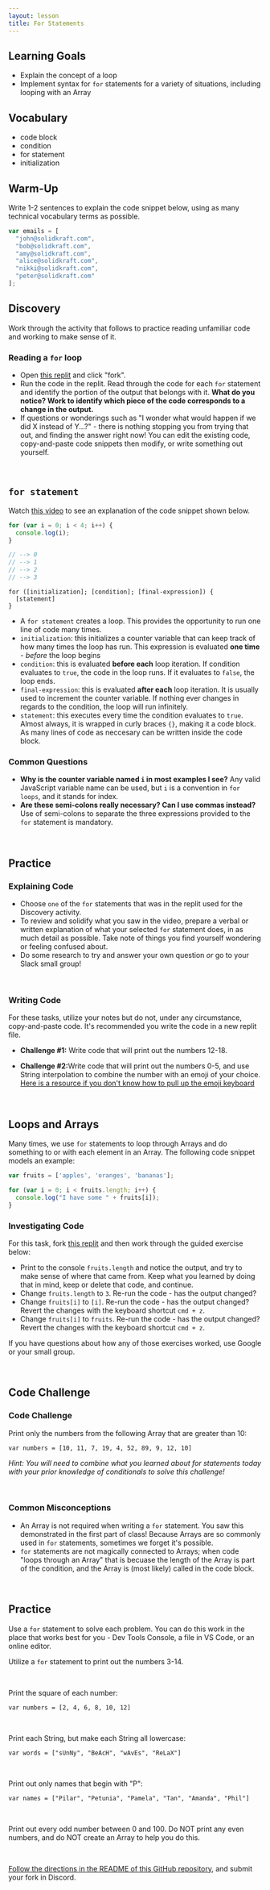 ```yaml
---
layout: lesson
title: For Statements
---
```


## Learning Goals

- Explain the concept of a loop
- Implement syntax for `for` statements for a variety of situations, including looping with an Array

## Vocabulary

- <span class="vocab">code block</span>
- <span class="vocab">condition</span>
- <span class="vocab">for statement</span>
- <span class="vocab">initialization</span>

## Warm-Up

Write 1-2 sentences to explain the code snippet below, using as many technical vocabulary terms as possible.

```javascript
var emails = [
  "john@solidkraft.com",
  "bob@solidkraft.com",
  "amy@solidkraft.com",
  "alice@solidkraft.com",
  "nikki@solidkraft.com",
  "peter@solidkraft.com"
];
```

## Discovery

Work through the activity that follows to practice reading unfamiliar code and working to make sense of it. 

<div class="s-card">
  <h3>Reading a <code>for</code> loop</h3>
  <ul>
    <li>Open <a href="https://replit.com/@danpariente/for-statements#index.js" target="blank">this replit</a> and click "fork".</li>
    <li>Run the code in the replit. Read through the code for each <code>for</code> statement and identify the portion of the output that belongs with it. <strong>What do you notice? Work to identify which piece of the code corresponds to a change in the output.</strong></li>
    <li>If questions or wonderings such as "I wonder what would happen if we did X instead of Y...?" - there is nothing stopping you from trying that out, and finding the answer right now! You can edit the existing code, copy-and-paste code snippets then modify, or write something out yourself.</li>
  </ul>
</div>
<br>

## `for statement`

Watch <a target="blank" href="https://www.youtube.com/watch?v=vLu8cOE7YKc">this video</a> to see an explanation of the code snippet shown below.

```javascript
for (var i = 0; i < 4; i++) {
  console.log(i);
}

// --> 0
// --> 1
// --> 2
// --> 3
```

```
for ([initialization]; [condition]; [final-expression]) {
  [statement]
}
```

- A <code><span class="vocab">for statement</span></code> creates a loop. This provides the opportunity to run one line of code many times.
- <code><span class="vocab">initialization</span></code>: this initializes a counter variable that can keep track of how many times the loop has run. This expression is evaluated **one time** - _before_ the loop begins
- <code><span class="vocab">condition</span></code>: this is evaluated **before each** loop iteration. If condition evaluates to `true`, the code in the loop runs. If it evaluates to `false`, the loop ends.
- `final-expression`: this is evaluated **after each** loop iteration. It is usually used to increment the counter variable. If nothing ever changes in regards to the condition, the loop will run infinitely.
- `statement`: this executes every time the condition evaluates to `true`. Almost always, it is wrapped in curly braces `{}`, making it a <span class="vocab">code block</span>. As many lines of code as neccesary can be written inside the code block.

<div class="s-card s-border-yellow-500">
  <h3>Common Questions</h3>
  <ul>
    <li><strong>Why is the counter variable named <code>i</code> in most examples I see?</strong> Any valid JavaScript variable name can be used, but <code>i</code> is a convention in <code>for loops</code>, and it stands for index.</li>
    <li><strong>Are these semi-colons really necessary? Can I use commas instead?</strong> Use of semi-colons to separate the three expressions provided to the <code>for</code> statement is mandatory.</li>
  </ul>
</div>
<br>

## Practice

<div class="s-card">
  <h3>Explaining Code</h3>
  <ul>
    <li>Choose <code>one</code> of the <code>for</code> statements that was in the replit used for the Discovery activity.</li>
    <li>To review and solidify what you saw in the video, prepare a verbal or written explanation of what your selected <code>for</code> statement does, in as much detail as possible. Take note of things you find yourself wondering or feeling confused about.</li>
    <li>Do some research to try and answer your own question <em>or</em> go to your Slack small group!</li>
  </ul>
</div>
<br>

<div class="s-card">
 <h3>Writing Code</h3>
  <p>For these tasks, utilize your notes but do not, under any circumstance, copy-and-paste code. It's recommended you write the code in a new replit file.</p>
  <ul>
    <li><strong>Challenge #1:</strong> Write code that will print out the numbers 12-18.</li>
  </ul>
  <ul>
    <li><strong>Challenge #2:</strong>Write code that will print out the numbers 0-5, and use String interpolation to combine the number with an emoji of your choice. <a href="https://www.google.com/search?q=pull+up+emoji+keyboard+on+mac&oq=pull+up+emoji+keyboard+on+mac&aqs=chrome..69i57j0i22i30j0i390l3.3556j0j1&sourceid=chrome&ie=UTF-8&safe=active&ssui=on" target="blank">Here is a resource if you don't know how to pull up the emoji keyboard</a></li>
  </ul>
</div>
<br>

## Loops and Arrays

Many times, we use `for` statements to loop through Arrays and do something to or with each element in an Array. The following code snippet models an example:

```javascript
var fruits = ['apples', 'oranges', 'bananas'];

for (var i = 0; i < fruits.length; i++) {
  console.log("I have some " + fruits[i]);
}
```

<div class="s-card">
 <h3>Investigating Code</h3>
  <p>For this task, fork <a href="https://replit.com/@danpariente/for-arrays#index.js" target="blank">this replit</a> and then work through the guided exercise below:</p> 
  <ul>
    <li>Print to the console <code>fruits.length</code> and notice the output, and try to make sense of where that came from. Keep what you learned by doing that in mind, keep or delete that code, and continue.</li>
    <li>Change <code>fruits.length</code> to <code>3</code>. Re-run the code - has the output changed?</li>
    <li>Change <code>fruits[i]</code> to <code>[i]</code>. Re-run the code - has the output changed? Revert the changes with the keyboard shortcut <code>cmd + z</code>.</li>
    <li>Change <code>fruits[i]</code> to <code>fruits</code>. Re-run the code - has the output changed? Revert the changes with the keyboard shortcut <code>cmd + z</code>.</li>
  </ul>
  <p>If you have questions about how any of those exercises worked, use Google or your small group.</p>
</div>
<br>

## Code Challenge

<div class="s-card">
  <h3>Code Challenge</h3>
  <p>Print only the numbers from the following Array that are greater than 10:</p>
  <p><code>var numbers = [10, 11, 7, 19, 4, 52, 89, 9, 12, 10]</code></p>
  <p><em>Hint: You will need to combine what you learned about for statements today with your prior knowledge of conditionals to solve this challenge!</em></p>
</div>
<br>

<div class="s-card s-border-yellow-500">
  <h3>Common Misconceptions</h3>
  <ul>
    <li>An Array is not required when writing a <code>for</code> statement. You saw this demonstrated in the first part of class! Because Arrays are so commonly used in <code>for</code> statements, sometimes we forget it's possible.</li>
    <li><code>for</code> statements are not magically connected to Arrays; when code "loops through an Array" that is becuase the length of the Array is part of the condition, and the Array is (most likely) called in the code block.</li>
  </ul>
</div>
<br>

## Practice

Use a `for` statement to solve each problem. You can do this work in the place that works best for you - Dev Tools Console, a file in VS Code, or an online editor.

<div class="s-card">
  <p>Utilize a <code>for</code> statement to print out the numbers 3-14.</p>
</div>
<br>

<div class="s-card">
  <p>Print the square of each number:</p>
  <p><code>var numbers = [2, 4, 6, 8, 10, 12]</code></p>
</div>
<br>

<div class="s-card">
  <p>Print each String, but make each String all lowercase:</p>
  <p><code>var words = ["sUnNy", "BeAcH", "wAvEs", "ReLaX"]</code></p>
</div>
<br>

<div class="s-card">
  <p>Print out only names that begin with "P":</p>
  <p><code>var names = ["Pilar", "Petunia", "Pamela", "Tan", "Amanda", "Phil"]</code></p>
</div>
<br>

<div class="s-card">
  <p>Print out every odd number between 0 and 100. Do NOT print any even numbers, and do NOT create an Array to help you do this.</p>
</div>
<br>

[Follow the directions in the README of this GitHub repository](https://github.com/solidkraft/challenges_mod0), and submit your fork in Discord.

<br>
<br>
<br>
